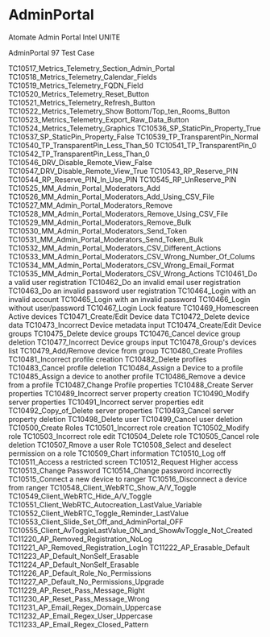 # AdminPortal
Atomate Admin Portal Intel UNITE

AdminPortal 97 Test Case

TC10517_Metrics_Telemetry_Section_Admin_Portal
TC10518_Metrics_Telemetry_Calendar_Fields
TC10519_Metrics_Telemetry_FQDN_Field
TC10520_Metrics_Telemetry_Reset_Button
TC10521_Metrics_Telemetry_Refresh_Button
TC10522_Metrics_Telemetry_Show Bottom/Top_ten_Rooms_Button
TC10523_Metrics_Telemetry_Export_Raw_Data_Button
TC10524_Metrics_Telemetry_Graphics
TC10536_SP_StaticPin_Property_True
TC10537_SP_StaticPin_Property_False
TC10539_TP_TransparentPin_Normal
TC10540_TP_TransparentPin_Less_Than_50
TC10541_TP_TransparentPin_0
TC10542_TP_TransparentPin_Less_Than_0
TC10546_DRV_Disable_Remote_View_False
TC10547_DRV_Disable_Remote_View_True
TC10543_RP_Reserve_PIN
TC10544_RP_Reserve_PIN_In_Use_PIN
TC10545_RP_UnReserve_PIN
TC10525_MM_Admin_Portal_Moderators_Add
TC10526_MM_Admin_Portal_Moderators_Add_Using_CSV_File
TC10527_MM_Admin_Portal_Moderators_Remove
TC10528_MM_Admin_Portal_Moderators_Remove_Using_CSV_File
TC10529_MM_Admin_Portal_Moderators_Remove_Bulk
TC10530_MM_Admin_Portal_Moderators_Send_Token
TC10531_MM_Admin_Portal_Moderators_Send_Token_Bulk
TC10532_MM_Admin_Portal_Moderators_CSV_Different_Actions
TC10533_MM_Admin_Portal_Moderators_CSV_Wrong_Number_Of_Colums
TC10534_MM_Admin_Portal_Moderators_CSV_Wrong_Email_Format
TC10535_MM_Admin_Portal_Moderators_CSV_Wrong_Actions
TC10461_Do a valid user registration
TC10462_Do an invalid email user registration
TC10463_Do an invalid password user registration
TC10464_Login with an invalid account
TC10465_Login with an invalid password
TC10466_Login without user/password
TC10467_Login Lock feature
TC10469_Homescreen Active devices
TC10471_Create/Edit Device data
TC10472_Delete device data
TC10473_Incorrect Device metadata input
TC10474_Create/Edit Device groups
TC10475_Delete device groups
TC10476_Cancel device group deletion
TC10477_Incorrect Device groups input
TC10478_Group's devices list
TC10479_Add/Remove device from group
TC10480_Create Profiles
TC10481_Incorrect profile creation
TC10482_Delete profiles
TC10483_Cancel profile deletion
TC10484_Assign a Device to a profile
TC10485_Assign a device to another profile
TC10486_Remove a device from a profile
TC10487_Change Profile properties
TC10488_Create Server properties
TC10489_Incorrect server property creation
TC10490_Modify server properties
TC10491_Incorrect server properties edit
TC10492_Copy_of_Delete server properties
TC10493_Cancel server property deletion
TC10498_Delete user
TC10499_Cancel user deletion
TC10500_Create Roles
TC10501_Incorrect role creation
TC10502_Modify role
TC10503_Incorrect role edit
TC10504_Delete role
TC10505_Cancel role deletion
TC10507_Rmove a user Role
TC10508_Select and deselect permission on a role
TC10509_Chart information
TC10510_Log off
TC10511_Access a restricted screen
TC10512_Request Higher access
TC10513_Change Password
TC10514_Change password incorrectly
TC10515_Connect a new device to ranger
TC10516_Disconnect a device from ranger
TC10548_Client_WebRTC_Show_A/V_Toggle
TC10549_Client_WebRTC_Hide_A/V_Toggle
TC10551_Client_WebRTC_Autocreation_LastValue_Variable
TC10552_Client_WebRTC_Toggle_Reminder_LastValue
TC10553_Client_Slide_Set_Off_and_AdminPortal_OFF
TC10555_Client_AvToggleLastValue_ON_and_ShowAvToggle_Not_Created
TC11220_AP_Removed_Registration_NoLog
TC11221_AP_Removed_Registration_LogIn
TC11222_AP_Erasable_Default
TC11223_AP_Default_NonSelf_Erasable
TC11224_AP_Default_NonSelf_Erasable
TC11226_AP_Default_Role_No_Permissions
TC11227_AP_Default_No_Permissions_Upgrade
TC11229_AP_Reset_Pass_Message_Right
TC11230_AP_Reset_Pass_Message_Wrong
TC11231_AP_Email_Regex_Domain_Uppercase
TC11232_AP_Email_Regex_User_Uppercase
TC11233_AP_Email_Regex_Closed_Pattern
